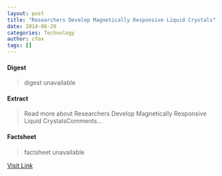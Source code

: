 ```yaml
---
layout: post
title: "Researchers Develop Magnetically Responsive Liquid Crystals"
date: 2014-06-29
categories: Technology
author: cfox
tags: []
---
```



#### Digest
>digest unavailable

#### Extract
>Read more about Researchers Develop Magnetically Responsive Liquid CrystalsComments...

#### Factsheet
>factsheet unavailable

[Visit Link](http://www.pddnet.com/news/2014/06/researchers-develop-magnetically-responsive-liquid-crystals)


